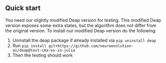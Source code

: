## Quick start

You need our slightly modified Deap version for testing. This modified Deap version exposes some extra states, but the algorithm does not differ from the original version. To install our modified Deap version do the following: 

1. Uninstall the deap package if already installed via `pip uninstall deap`
2. Run `pip install git+https://github.com/neuroevolution-ai/deap@test-cma-es-in-julia` 
3. Then the testing should work
